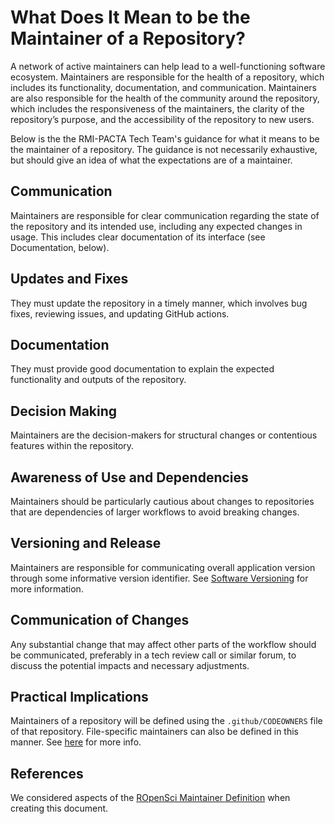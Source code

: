 # What Does It Mean to be the Maintainer of a Repository?

A network of active maintainers can help lead to a well-functioning software ecosystem. Maintainers are responsible for the health of a repository, which includes its functionality, documentation, and communication. Maintainers are also responsible for the health of the community around the repository, which includes the responsiveness of the maintainers, the clarity of the repository’s purpose, and the accessibility of the repository to new users.

Below is the the RMI-PACTA Tech Team's guidance for what it means to be the maintainer of a repository. The guidance is not necessarily exhaustive, but should give an idea of what the expectations are of a maintainer.

## Communication

Maintainers are responsible for clear communication regarding the state of the repository and its intended use, including any expected changes in usage. This includes clear documentation of its interface (see Documentation, below).

## Updates and Fixes

They must update the repository in a timely manner, which involves bug fixes, reviewing issues, and updating GitHub actions.

## Documentation

They must provide good documentation to explain the expected functionality and outputs of the repository.

## Decision Making

Maintainers are the decision-makers for structural changes or contentious features within the repository.

## Awareness of Use and Dependencies

Maintainers should be particularly cautious about changes to repositories that are dependencies of larger workflows to avoid breaking changes.

## Versioning and Release

Maintainers are responsible for communicating overall application version through some informative version identifier. See [Software Versioning](version.md) for more information.

## Communication of Changes

Any substantial change that may affect other parts of the workflow should be communicated, preferably in a tech review call or similar forum, to discuss the potential impacts and necessary adjustments.

## Practical Implications

Maintainers of a repository will be defined using the `.github/CODEOWNERS` file of that repository. File-specific maintainers can also be defined in this manner. See [here](https://docs.github.com/en/repositories/managing-your-repositorys-settings-and-features/customizing-your-repository/about-code-owners) for more info. 

## References

We considered aspects of the [ROpenSci Maintainer Definition](https://ropensci.org/blog/2023/02/07/what-does-it-mean-to-maintain-a-package/) when creating this document. 
